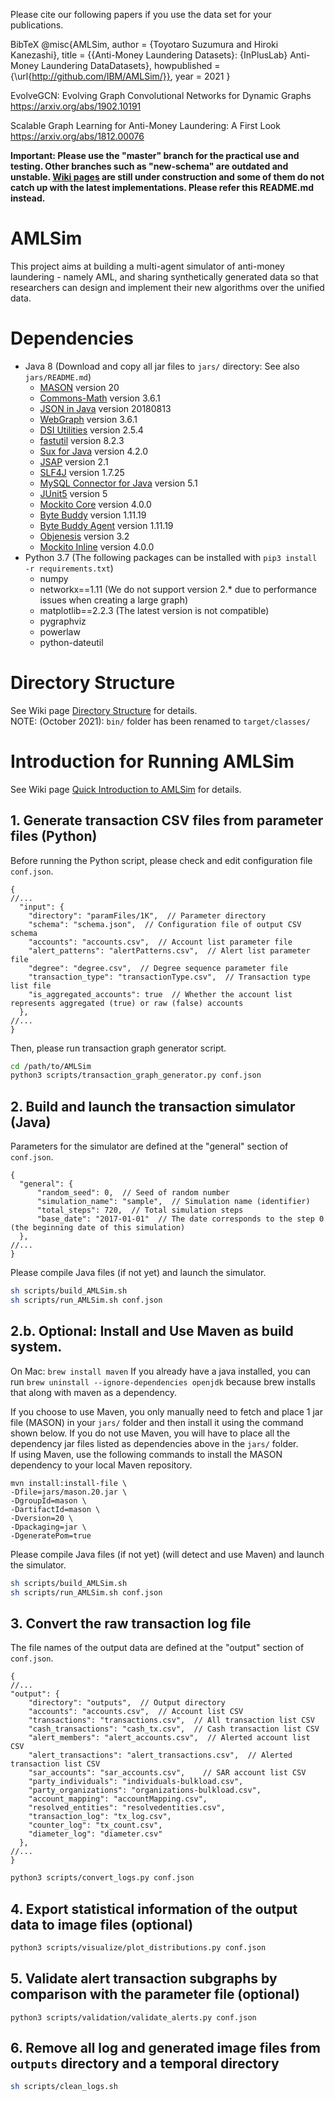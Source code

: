 Please cite our following papers if you use the data set for your publications. 

BibTeX 
@misc{AMLSim, author = {Toyotaro Suzumura and Hiroki Kanezashi}, title = {{Anti-Money Laundering Datasets}: {InPlusLab} Anti-Money Laundering DataDatasets}, howpublished = {\url{http://github.com/IBM/AMLSim/}}, year = 2021 }

EvolveGCN: Evolving Graph Convolutional Networks for Dynamic Graphs
https://arxiv.org/abs/1902.10191

Scalable Graph Learning for Anti-Money Laundering: A First Look
https://arxiv.org/abs/1812.00076

**Important: Please use the "master" branch for the practical use and testing. Other branches such as "new-schema" are outdated and unstable. [Wiki pages](https://github.com/IBM/AMLSim/wiki/) are still under construction and some of them do not catch up with the latest implementations. Please refer this README.md instead.**

# AMLSim
This project aims at building a multi-agent simulator of anti-money laundering - namely AML, and sharing synthetically generated data so that researchers can design and implement their new algorithms over the unified data.


# Dependencies
- Java 8 (Download and copy all jar files to `jars/` directory: See also `jars/README.md`)
    - [MASON](https://cs.gmu.edu/~eclab/projects/mason/) version 20
    - [Commons-Math](http://commons.apache.org/proper/commons-math/download_math.cgi) version 3.6.1
    - [JSON in Java](https://jar-download.com/artifacts/org.json/json/20180813) version 20180813
    - [WebGraph](http://webgraph.di.unimi.it/) version 3.6.1
    - [DSI Utilities](http://dsiutils.di.unimi.it/) version 2.5.4
    - [fastutil](http://fastutil.di.unimi.it/) version 8.2.3
    - [Sux for Java](http://sux.di.unimi.it/) version 4.2.0
    - [JSAP](http://www.martiansoftware.com/jsap/) version 2.1
    - [SLF4J](https://www.slf4j.org/download.html) version 1.7.25
    - [MySQL Connector for Java](https://dev.mysql.com/downloads/connector/j/5.1.html) version 5.1
    - [JUnit5](https://search.maven.org/artifact/org.junit.platform/junit-platform-console-standalone/1.8.1/jar) version 5
    - [Mockito Core](https://mvnrepository.com/artifact/org.mockito/mockito-core/4.0.0) version 4.0.0
    - [Byte Buddy](https://mvnrepository.com/artifact/net.bytebuddy/byte-buddy/1.11.19) version 1.11.19
    - [Byte Buddy Agent](https://mvnrepository.com/artifact/net.bytebuddy/byte-buddy-agent/1.11.19) version 1.11.19
    - [Objenesis](https://mvnrepository.com/artifact/org.objenesis/objenesis/3.2) version 3.2
    - [Mockito Inline](https://mvnrepository.com/artifact/org.mockito/mockito-inline/4.0.0) version 4.0.0
- Python 3.7 (The following packages can be installed with `pip3 install -r requirements.txt`)
    - numpy
    - networkx==1.11 (We do not support version 2.* due to performance issues when creating a large graph)
    - matplotlib==2.2.3 (The latest version is not compatible)
    - pygraphviz
    - powerlaw
    - python-dateutil


# Directory Structure
See Wiki page [Directory Structure](https://github.com/IBM/AMLSim/wiki/Directory-Structure) for details.  
NOTE: (October 2021): `bin/` folder has been renamed to `target/classes/`



# Introduction for Running AMLSim
See Wiki page [Quick Introduction to AMLSim](https://github.com/IBM/AMLSim/wiki/Quick-Introduction-to-AMLSim) for details.

## 1. Generate transaction CSV files from parameter files (Python)
Before running the Python script, please check and edit configuration file `conf.json`.
```json5
{
//...
  "input": {
    "directory": "paramFiles/1K",  // Parameter directory
    "schema": "schema.json",  // Configuration file of output CSV schema
    "accounts": "accounts.csv",  // Account list parameter file
    "alert_patterns": "alertPatterns.csv",  // Alert list parameter file
    "degree": "degree.csv",  // Degree sequence parameter file
    "transaction_type": "transactionType.csv",  // Transaction type list file
    "is_aggregated_accounts": true  // Whether the account list represents aggregated (true) or raw (false) accounts
  },
//...
}
```

Then, please run transaction graph generator script.
```bash
cd /path/to/AMLSim
python3 scripts/transaction_graph_generator.py conf.json
```

## 2. Build and launch the transaction simulator (Java)
Parameters for the simulator are defined at the "general" section of `conf.json`. 

```json5
{
  "general": {
      "random_seed": 0,  // Seed of random number
      "simulation_name": "sample",  // Simulation name (identifier)
      "total_steps": 720,  // Total simulation steps
      "base_date": "2017-01-01"  // The date corresponds to the step 0 (the beginning date of this simulation)
  },
//...
}
```

Please compile Java files (if not yet) and launch the simulator.
```bash
sh scripts/build_AMLSim.sh
sh scripts/run_AMLSim.sh conf.json
```

## 2.b. Optional: Install and Use Maven as build system.  
On Mac: `brew install maven`
If you already have a java installed, you can run `brew uninstall --ignore-dependencies openjdk` because brew installs that along with maven as a dependency.

If you choose to use Maven, you only manually need to fetch and place 1 jar file (MASON) in your `jars/` folder and then install it using the command shown below.  If you do not use Maven, you will have to place all the dependency jar files listed as dependencies above in the `jars/` folder.   
If using Maven, use the following commands to install the MASON dependency to your local Maven repository.  

```
mvn install:install-file \
-Dfile=jars/mason.20.jar \
-DgroupId=mason \
-DartifactId=mason \
-Dversion=20 \
-Dpackaging=jar \
-DgeneratePom=true
```

Please compile Java files (if not yet) (will detect and use Maven) and launch the simulator.
```bash
sh scripts/build_AMLSim.sh
sh scripts/run_AMLSim.sh conf.json
```


## 3. Convert the raw transaction log file
The file names of the output data are defined at the "output" section of `conf.json`.
```json5
{
//...
"output": {
    "directory": "outputs",  // Output directory
    "accounts": "accounts.csv",  // Account list CSV
    "transactions": "transactions.csv",  // All transaction list CSV
    "cash_transactions": "cash_tx.csv",  // Cash transaction list CSV
    "alert_members": "alert_accounts.csv",  // Alerted account list CSV
    "alert_transactions": "alert_transactions.csv",  // Alerted transaction list CSV
    "sar_accounts": "sar_accounts.csv",    // SAR account list CSV
    "party_individuals": "individuals-bulkload.csv",
    "party_organizations": "organizations-bulkload.csv",
    "account_mapping": "accountMapping.csv",
    "resolved_entities": "resolvedentities.csv",
    "transaction_log": "tx_log.csv",
    "counter_log": "tx_count.csv",
    "diameter_log": "diameter.csv"
  },
//...
}
```

```bash
python3 scripts/convert_logs.py conf.json
```

## 4. Export statistical information of the output data to image files (optional)

```bash
python3 scripts/visualize/plot_distributions.py conf.json
```

## 5. Validate alert transaction subgraphs by comparison with the parameter file (optional)
```
python3 scripts/validation/validate_alerts.py conf.json
```


## 6. Remove all log and generated image files from `outputs` directory and a temporal directory
```bash
sh scripts/clean_logs.sh
```

